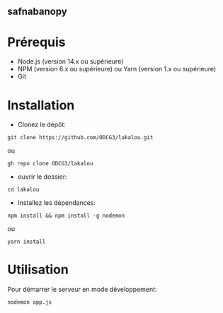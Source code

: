 ## safnabanopy

# Prérequis

   - Node.js (version 14.x ou supérieure)
   - NPM (version 6.x ou supérieure) ou Yarn (version 1.x ou supérieure)
   - Git

# Installation

   - Clonez le dépôt:

   ```
  git clone https://github.com/ODCG3/lakalou.git
  ```
ou
```
gh repo clone ODCG3/lakalou
```
  - ouvrir le dossier:
  ```
  cd lakalou
  ```

  - Installez les dépendances:

```
npm install && npm install -g nodemon
```
ou
```
yarn install
```

# Utilisation

Pour démarrer le serveur en mode développement:
```
nodemon app.js
```

